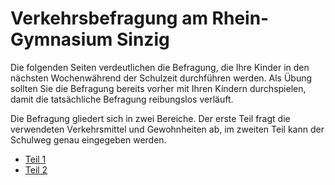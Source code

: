 # Verkehrsbefragung am Rhein-Gymnasium Sinzig

Die folgenden Seiten verdeutlichen die Befragung, die Ihre Kinder in den nächsten Wochenwährend der Schulzeit durchführen werden.
Als Übung sollten Sie die Befragung bereits vorher mit Ihren Kindern durchspielen, damit die tatsächliche Befragung reibungslos verläuft.

Die Befragung gliedert sich in zwei Bereiche. Der erste Teil fragt die verwendeten Verkehrsmittel und Gewohnheiten ab, im zweiten Teil kann der Schulweg genau eingegeben werden.

* [Teil 1](teil1.md)
* [Teil 2](teil2.md)
